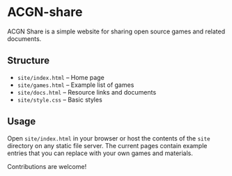 # ACGN-share

ACGN Share is a simple website for sharing open source games and related documents.

## Structure

- `site/index.html` – Home page
- `site/games.html` – Example list of games
- `site/docs.html` – Resource links and documents
- `site/style.css` – Basic styles

## Usage

Open `site/index.html` in your browser or host the contents of the `site` directory on any static file server. The current pages contain example entries that you can replace with your own games and materials.

Contributions are welcome!
